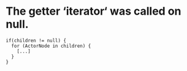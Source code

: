 

# The getter ‘iterator‘ was called on null.

```
if(children != null) {
  for (ActorNode in children) {
    [...]
  }
}
```

